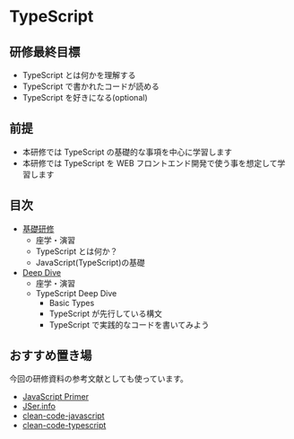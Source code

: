 # TypeScript

## 研修最終目標

- TypeScript とは何かを理解する
- TypeScript で書かれたコードが読める
- TypeScript を好きになる(optional)

## 前提

- 本研修では TypeScript の基礎的な事項を中心に学習します
- 本研修では TypeScript を WEB フロントエンド開発で使う事を想定して学習します

## 目次

- [基礎研修](./1st/index.md)  
  - 座学・演習
  - TypeScript とは何か？
  - JavaScript(TypeScript)の基礎
- [Deep Dive](./1st_extra/index.md)
  - 座学・演習
  - TypeScript Deep Dive
    - Basic Types
    - TypeScript が先行している構文
    - TypeScript で実践的なコードを書いてみよう

## おすすめ置き場

今回の研修資料の参考文献としても使っています。

- [JavaScript Primer](https://jsprimer.net/)
- [JSer.info](https://jser.info/)
- [clean-code-javascript](https://github.com/ryanmcdermott/clean-code-javascript)
- [clean-code-typescript](https://msakamaki.github.io/clean-code-typescript/)
